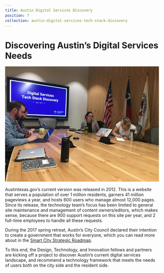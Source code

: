 ```yaml
---
title: Austin Digital Services Discovery
position: 7
collection: austin-digital-services-tech-stack-discovery
---
```


# Discovering Austin’s Digital Services Needs

![image of tech stack sprint review meeting](/uploads/techabout.jpg)

Austintexas.gov’s current version was released in 2012. This is a website that serves a population of over 1 million residents, garners 41 million pageviews a year, and hosts 600 users who manage almost 12,000 pages. Since its release, the technology team’s focus has been limited to general site maintenance and management of content owners/editors, which makes sense, because there are 900 support requests on this site per year, and 2 full-time employees to handle all these requests.

During the 2017 spring retreat, Austin’s City Council declared their intention to create a government that works for everyone, which you can read more about in the [Smart City Strategic Roadmap](http://projects.austintexas.io/smart-city-strategic-roadmap/).

To this end, the Design, Technology, and Innovation fellows and partners are kicking off a project to discover Austin’s current digital services landscape, and recommend a technology framework that meets the needs of users both on the city side and the resident side.
